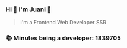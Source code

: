### Hi 👋 I&#39;m Juani 🦁

> I&#39;m a Frontend Web Developer SSR

### 📚 Minutes being a developer: 1839705
